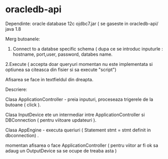 # oracledb-api

Dependinte:
oracle database 12c
ojdbc7.jar ( se gaseste in oracledb-api/
java 1.8



Merg butoanele:
1. Connect to a databse specific schema ( dupa ce se introduc inputurle : hostname, port,user, password, databes name.

2.Execute ( accepta doar queryuri momentan nu este implementata si optiunea sa citeasca din fisier si sa execute "script")

Afisarea se face in textfieldul din dreapta.


Descriere:

Clasa ApplicationController - preia inputuri, proceseaza trigerele de la butoane ( click ).

Clasa InputDevice ete un intermediar intre ApplicationController si DBConnection ( pentru viitoare updateuri ).

Clasa AppEngine - executa queriuri ( 	Statement stmt = stmt definit in dbconnection) .

momentan afisarea o face ApplicationController ( pentru viitor ar fi ok sa adaug un OutputDevice sa se ocupe de treaba asta )




